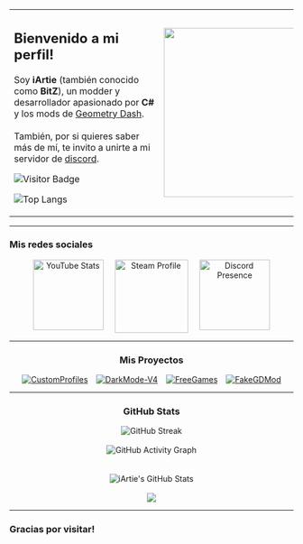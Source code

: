 <table border="0" style="border: none;">
  <tr>
    <td valign="top" style="min-width: 250px;">
      <h2>Bienvenido a mi perfil!</h2>
 <p>
  Soy <strong>iArtie</strong> (también conocido como <strong>BitZ</strong>), un modder y desarrollador apasionado por <strong>C#</strong> y los mods de
  <a href="https://store.steampowered.com/app/322170/Geometry_Dash/" target="_blank">Geometry Dash</a>.<br><br>
  También, por si quieres saber más de mí, te invito a unirte a mi servidor de 
  <a href="https://discord.gg/k8WBF5Z9sW" target="_blank">discord</a>.
</p>

![Visitor Badge](https://visitor-badge.laobi.icu/badge?page_id=iArtie.iArtie)



![Top Langs](https://github-readme-stats.vercel.app/api/top-langs/?username=iArtie&layout=compact&theme=dark)
    </td>
    <td>
      <img src="https://i.imgur.com/S0aSvmW.jpeg" width="300" style="border: none;" />
    </td>
  </tr>
</table>


---
### Mis redes sociales

<div align="center" style="display: flex; justify-content: center; gap: 20px; flex-wrap: nowrap; overflow-x: auto;">

  <a href="https://www.youtube.com/channel/UCtT12_AOV093YBRjESNmvsA" style="flex-shrink: 0;">
    <img src="https://youtube-stats-card.vercel.app/api?channelid=UCtT12_AOV093YBRjESNmvsA&hide_border=true&bg_color=1c1c1c&icon_color=eeeeee&text_color=eeeeee&title_color=eeeeee" alt="YouTube Stats" style="height: 125px;">
  </a>

  <a href="https://steamcommunity.com/profiles/76561199072350103/" style="flex-shrink: 0;">
    <img src="https://github-readme-steam-card.vercel.app/status/?steamid=76561199072350103&show_in_game_bg=true&show_recent_game_bg=true&border_color=7289da&text_color=ffffff&background_color=1b2838" alt="Steam Profile" style="height: 130px;">
  </a>

  <a href="https://discord.com/users/475375979787845643" style="flex-shrink: 0;">
    <img src="https://lanyard.cnrad.dev/api/475375979787845643" alt="Discord Presence" style="height: 125px;">
  </a>

</div>

---
<h3 align="center">Mis Proyectos</h3>


<div align="center" style="display: flex; flex-wrap: wrap; justify-content: center; gap: 15px;">

  <a href="https://github.com/iArtie/CustomProfiles">
    <img src="https://svg.bookmark.style/api?url=https://github.com/iArtie/CustomProfiles&mode=light&style=horizontal" alt="CustomProfiles" />
  </a>

  <a href="https://github.com/iArtie/DarkMode-V4">
    <img src="https://svg.bookmark.style/api?url=https://github.com/iArtie/DarkMode-V4&mode=dark&style=horizontal" alt="DarkMode-V4" />
  </a>

  <a href="https://github.com/iArtie/FreeGames">
    <img src="https://svg.bookmark.style/api?url=https://github.com/iArtie/FreeGames&mode=light&style=horizontal" alt="FreeGames" />
  </a>

  <a href="https://github.com/iArtie/FakeGDMod">
    <img src="https://svg.bookmark.style/api?url=https://github.com/iArtie/FakeGDMod&mode=dark&style=horizontal" alt="FakeGDMod" />
  </a>

</div>

---
<h3 align="center">GitHub Stats</h3>

<div align="center">


  <img src="https://streak-stats.demolab.com/?user=iArtie&theme=tokyonight_duo&hide_border=true" alt="GitHub Streak" />
  <br><br>

 
  <img src="https://github-readme-activity-graph.vercel.app/graph?username=iArtie&custom_title=iArtie's%20GitHub%20Activity&hide_border=true&bg_color=1c1c1c&color=7289da&line=5865F2&point=5865F2&area=true&area_color=1c1c1c&title_color=ffffff" alt="GitHub Activity Graph" />
  <br><br>

  <br>


  <img src="https://github-readme-stats.vercel.app/api?username=iArtie&hide_border=true&border_radius=15&show_icons=true&theme=tokyonight" alt="iArtie's GitHub Stats">
  <br><br>


  <img src="https://github-profile-summary-cards.vercel.app/api/cards/profile-details?username=iArtie&theme=tokyonight&hide_border=true">

</div>

---
### Gracias por visitar!

